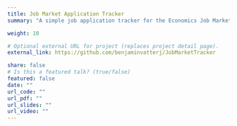 ```yaml
---
title: Job Market Application Tracker
summary: "A simple job application tracker for the Economics Job Market."

weight: 10

# Optional external URL for project (replaces project detail page).
external_link: https://github.com/benjaminvatterj/JobMarketTracker

share: false
# Is this a featured talk? (true/false)
featured: false
date: ""
url_code: ""
url_pdf: ""
url_slides: ""
url_video: ""
---
```

